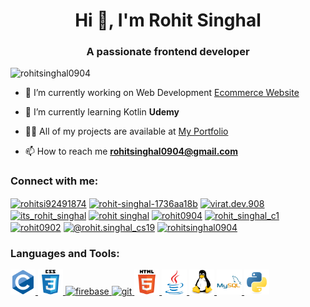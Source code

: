 <h1 align="center">Hi 👋, I'm Rohit Singhal</h1>
<h3 align="center">A passionate frontend developer</h3>

<p align="left"> <img src="https://komarev.com/ghpvc/?username=rohitsinghal0904&label=Profile%20views&color=0e75b6&style=flat" alt="rohitsinghal0904" /> </p>

- 🔭 I’m currently working on Web Development [Ecommerce Website](https://shoping-bzar.github.io/Shopping-Bazar/)

- 🌱 I’m currently learning Kotlin **Udemy**

- 👨‍💻 All of my projects are available at [My Portfolio](https://rohitsinghal.vercel.app/)

- 📫 How to reach me **rohitsinghal0904@gmail.com**

<h3 align="left">Connect with me:</h3>
<p align="left">
<a href="https://twitter.com/rohitsi92491874" target="blank"><img align="center" src="https://raw.githubusercontent.com/rahuldkjain/github-profile-readme-generator/master/src/images/icons/Social/twitter.svg" alt="rohitsi92491874" height="30" width="40" /></a>
<a href="https://linkedin.com/in/rohit-singhal-1736aa18b" target="blank"><img align="center" src="https://raw.githubusercontent.com/rahuldkjain/github-profile-readme-generator/master/src/images/icons/Social/linked-in-alt.svg" alt="rohit-singhal-1736aa18b" height="30" width="40" /></a>
<a href="https://fb.com/virat.dev.908" target="blank"><img align="center" src="https://raw.githubusercontent.com/rahuldkjain/github-profile-readme-generator/master/src/images/icons/Social/facebook.svg" alt="virat.dev.908" height="30" width="40" /></a>
<a href="https://instagram.com/its_rohit_singhal" target="blank"><img align="center" src="https://raw.githubusercontent.com/rahuldkjain/github-profile-readme-generator/master/src/images/icons/Social/instagram.svg" alt="its_rohit_singhal" height="30" width="40" /></a>
<a href="https://www.youtube.com/c/rohit singhal" target="blank"><img align="center" src="https://raw.githubusercontent.com/rahuldkjain/github-profile-readme-generator/master/src/images/icons/Social/youtube.svg" alt="rohit singhal" height="30" width="40" /></a>
<a href="https://www.codechef.com/users/rohit0904" target="blank"><img align="center" src="https://cdn.jsdelivr.net/npm/simple-icons@3.1.0/icons/codechef.svg" alt="rohit0904" height="30" width="40" /></a>
<a href="https://www.hackerrank.com/rohit_singhal_c1" target="blank"><img align="center" src="https://raw.githubusercontent.com/rahuldkjain/github-profile-readme-generator/master/src/images/icons/Social/hackerrank.svg" alt="rohit_singhal_c1" height="30" width="40" /></a>
<a href="https://www.leetcode.com/rohit0902" target="blank"><img align="center" src="https://raw.githubusercontent.com/rahuldkjain/github-profile-readme-generator/master/src/images/icons/Social/leet-code.svg" alt="rohit0902" height="30" width="40" /></a>
<a href="https://www.hackerearth.com/@rohit.singhal_cs19" target="blank"><img align="center" src="https://raw.githubusercontent.com/rahuldkjain/github-profile-readme-generator/master/src/images/icons/Social/hackerearth.svg" alt="@rohit.singhal_cs19" height="30" width="40" /></a>
<a href="https://auth.geeksforgeeks.org/user/rohitsinghal0904" target="blank"><img align="center" src="https://raw.githubusercontent.com/rahuldkjain/github-profile-readme-generator/master/src/images/icons/Social/geeks-for-geeks.svg" alt="rohitsinghal0904" height="30" width="40" /></a>
</p>

<h3 align="left">Languages and Tools:</h3>
<p align="left"> <a href="https://www.cprogramming.com/" target="_blank" rel="noreferrer"> <img src="https://raw.githubusercontent.com/devicons/devicon/master/icons/c/c-original.svg" alt="c" width="40" height="40"/> </a> <a href="https://www.w3schools.com/css/" target="_blank" rel="noreferrer"> <img src="https://raw.githubusercontent.com/devicons/devicon/master/icons/css3/css3-original-wordmark.svg" alt="css3" width="40" height="40"/> </a> <a href="https://firebase.google.com/" target="_blank" rel="noreferrer"> <img src="https://www.vectorlogo.zone/logos/firebase/firebase-icon.svg" alt="firebase" width="40" height="40"/> </a> <a href="https://git-scm.com/" target="_blank" rel="noreferrer"> <img src="https://www.vectorlogo.zone/logos/git-scm/git-scm-icon.svg" alt="git" width="40" height="40"/> </a> <a href="https://www.w3.org/html/" target="_blank" rel="noreferrer"> <img src="https://raw.githubusercontent.com/devicons/devicon/master/icons/html5/html5-original-wordmark.svg" alt="html5" width="40" height="40"/> </a> <a href="https://www.java.com" target="_blank" rel="noreferrer"> <img src="https://raw.githubusercontent.com/devicons/devicon/master/icons/java/java-original.svg" alt="java" width="40" height="40"/> </a>  <a href="https://www.linux.org/" target="_blank" rel="noreferrer"> <img src="https://raw.githubusercontent.com/devicons/devicon/master/icons/linux/linux-original.svg" alt="linux" width="40" height="40"/> </a> <a href="https://www.mysql.com/" target="_blank" rel="noreferrer"> <img src="https://raw.githubusercontent.com/devicons/devicon/master/icons/mysql/mysql-original-wordmark.svg" alt="mysql" width="40" height="40"/> </a> <a href="https://www.python.org" target="_blank" rel="noreferrer"> <img src="https://raw.githubusercontent.com/devicons/devicon/master/icons/python/python-original.svg" alt="python" width="40" height="40"/> </a> </p>
